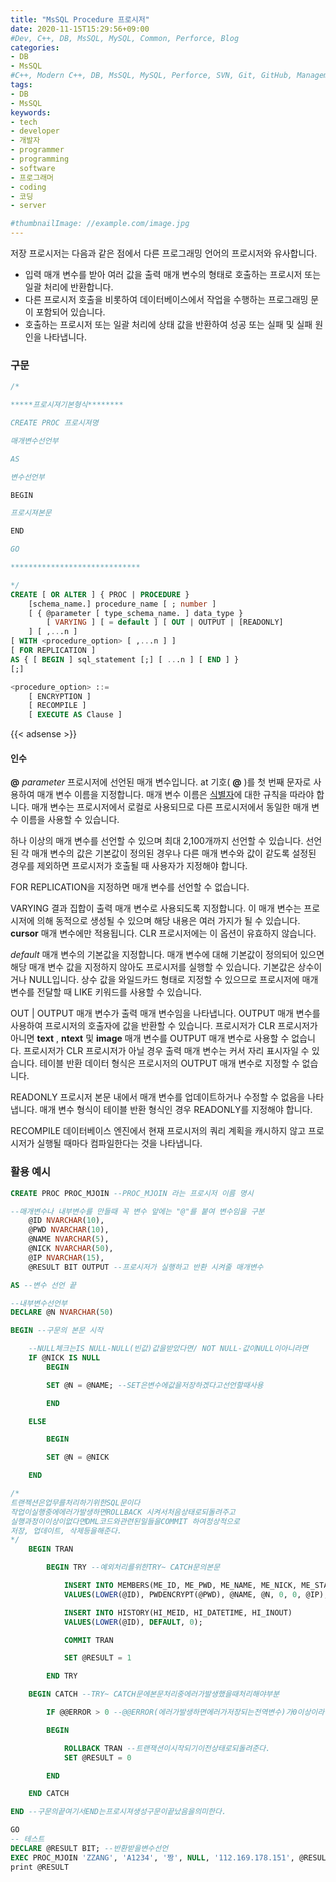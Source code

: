 ```yaml
---
title: "MsSQL Procedure 프로시저"
date: 2020-11-15T15:29:56+09:00
#Dev, C++, DB, MsSQL, MySQL, Common, Perforce, Blog
categories:
- DB
- MsSQL
#C++, Modern C++, DB, MsSQL, MySQL, Perforce, SVN, Git, GitHub, Management, Blog, Hugo, Architecture
tags:
- DB
- MsSQL
keywords:
- tech
- developer
- 개발자
- programmer
- programming
- software
- 프로그래머
- coding
- 코딩
- server

#thumbnailImage: //example.com/image.jpg
---
```


저장 프로시저는 다음과 같은 점에서 다른 프로그래밍 언어의 프로시저와 유사합니다.

- 입력 매개 변수를 받아 여러 값을 출력 매개 변수의 형태로 호출하는 프로시저 또는 일괄 처리에 반환합니다.
- 다른 프로시저 호출을 비롯하여 데이터베이스에서 작업을 수행하는 프로그래밍 문이 포함되어 있습니다.
- 호출하는 프로시저 또는 일괄 처리에 상태 값을 반환하여 성공 또는 실패 및 실패 원인을 나타냅니다.

<!--more-->

  

  

### 구문

```sql
/*

*****프로시져기본형식********

CREATE PROC 프로시져명

매개변수선언부

AS

변수선언부

BEGIN

프로시져본문

END

GO

*****************************

*/
CREATE [ OR ALTER ] { PROC | PROCEDURE }
    [schema_name.] procedure_name [ ; number ]
    [ { @parameter [ type_schema_name. ] data_type }
        [ VARYING ] [ = default ] [ OUT | OUTPUT | [READONLY]
    ] [ ,...n ]
[ WITH <procedure_option> [ ,...n ] ]
[ FOR REPLICATION ]
AS { [ BEGIN ] sql_statement [;] [ ...n ] [ END ] }
[;]

<procedure_option> ::=
    [ ENCRYPTION ]
    [ RECOMPILE ]
    [ EXECUTE AS Clause ]
```

{{< adsense >}}

#### 인수

**@** *parameter* 프로시저에 선언된 매개 변수입니다. at 기호( **@** )를 첫 번째 문자로 사용하여 매개 변수 이름을 지정합니다. 매개 변수 이름은 [식별자](https://docs.microsoft.com/ko-kr/sql/relational-databases/databases/database-identifiers?view=sql-server-ver15)에 대한 규칙을 따라야 합니다. 매개 변수는 프로시저에서 로컬로 사용되므로 다른 프로시저에서 동일한 매개 변수 이름을 사용할 수 있습니다.

하나 이상의 매개 변수를 선언할 수 있으며 최대 2,100개까지 선언할 수 있습니다. 선언된 각 매개 변수의 값은 기본값이 정의된 경우나 다른 매개 변수와 값이 같도록 설정된 경우를 제외하면 프로시저가 호출될 때 사용자가 지정해야 합니다.

FOR REPLICATION을 지정하면 매개 변수를 선언할 수 없습니다.

VARYING 결과 집합이 출력 매개 변수로 사용되도록 지정합니다. 이 매개 변수는 프로시저에 의해 동적으로 생성될 수 있으며 해당 내용은 여러 가지가 될 수 있습니다. **cursor** 매개 변수에만 적용됩니다. CLR 프로시저에는 이 옵션이 유효하지 않습니다.

*default* 매개 변수의 기본값을 지정합니다. 매개 변수에 대해 기본값이 정의되어 있으면 해당 매개 변수 값을 지정하지 않아도 프로시저를 실행할 수 있습니다. 기본값은 상수이거나 NULL입니다. 상수 값을 와일드카드 형태로 지정할 수 있으므로 프로시저에 매개 변수를 전달할 때 LIKE 키워드를 사용할 수 있습니다.

OUT | OUTPUT 매개 변수가 출력 매개 변수임을 나타냅니다. OUTPUT 매개 변수를 사용하여 프로시저의 호출자에 값을 반환할 수 있습니다. 프로시저가 CLR 프로시저가 아니면 **text** , **ntext** 및 **image** 매개 변수를 OUTPUT 매개 변수로 사용할 수 없습니다. 프로시저가 CLR 프로시저가 아닐 경우 출력 매개 변수는 커서 자리 표시자일 수 있습니다. 테이블 반환 데이터 형식은 프로시저의 OUTPUT 매개 변수로 지정할 수 없습니다.

READONLY 프로시저 본문 내에서 매개 변수를 업데이트하거나 수정할 수 없음을 나타냅니다. 매개 변수 형식이 테이블 반환 형식인 경우 READONLY를 지정해야 합니다.

RECOMPILE 데이터베이스 엔진에서 현재 프로시저의 쿼리 계획을 캐시하지 않고 프로시저가 실행될 때마다 컴파일한다는 것을 나타냅니다.

  

  

### 활용 예시

```sql
CREATE PROC PROC_MJOIN --PROC_MJOIN 라는 프로시저 이름 명시

--매개변수나 내부변수를 만들때 꼭 변수 앞에는 "@"를 붙여 변수임을 구분
    @ID NVARCHAR(10),
    @PWD NVARCHAR(10),
    @NAME NVARCHAR(5),
    @NICK NVARCHAR(50),
    @IP NVARCHAR(15),
    @RESULT BIT OUTPUT --프로시저가 실행하고 반환 시켜줄 매개변수

AS --변수 선언 끝

--내부변수선언부
DECLARE @N NVARCHAR(50)

BEGIN --구문의 본문 시작

	--NULL체크는IS NULL-NULL(빈값)값을받았다면/ NOT NULL-값이NULL이아니라면
    IF @NICK IS NULL
        BEGIN

        SET @N = @NAME; --SET은변수에값을저장하겠다고선언할때사용

        END

    ELSE

        BEGIN

        SET @N = @NICK

    END

/*
트랜젝션은업무를처리하기위한SQL문이다
작업이실행중에에러가발생하면ROLLBACK 시켜서처음상태로되돌려주고
실행과정이이상이없다면DML코드와관련된일들을COMMIT 하여정상적으로
저장, 업데이트, 삭제등을해준다.
*/
    BEGIN TRAN

        BEGIN TRY --예외처리를위한TRY~ CATCH문의본문

            INSERT INTO MEMBERS(ME_ID, ME_PWD, ME_NAME, ME_NICK, ME_STATE, ME_INOUT, ME_IP)
            VALUES(LOWER(@ID), PWDENCRYPT(@PWD), @NAME, @N, 0, 0, @IP);

            INSERT INTO HISTORY(HI_MEID, HI_DATETIME, HI_INOUT)
            VALUES(LOWER(@ID), DEFAULT, 0);

            COMMIT TRAN

            SET @RESULT = 1

        END TRY

    BEGIN CATCH --TRY~ CATCH문에본문처리중에러가발생했을때처리해야부분

        IF @@ERROR > 0 --@@ERROR(에러가발생하면에러가저장되는전역변수)가0이상이라면에러가발생했다는의미

        BEGIN

            ROLLBACK TRAN --트랜잭션이시작되기이전상태로되돌려준다.
            SET @RESULT = 0

        END

    END CATCH

END --구문의끝여기서END는프로시져생성구문이끝났음을의미한다.

GO
-- 테스트
DECLARE @RESULT BIT; --반환받을변수선언
EXEC PROC_MJOIN 'ZZANG', 'A1234', '짱', NULL, '112.169.178.151', @RESULT OUTPUT
print @RESULT
```